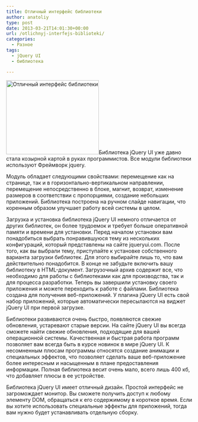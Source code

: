 ```yaml
---
title: Отличный интерфейс библиотеки
author: anatoliy
type: post
date: 2013-03-21T14:01:30+00:00
url: /otlichnyj-interfejs-biblioteki/
categories:
  - Разное
tags:
  - jQuery UI
  - библиотека

---
```

<a href="http://formstyle.com.ua/wp-content/uploads/2013/03/jquerypp.jpg" rel="lightbox[3011]" title="Отличный интерфейс библиотеки"><img class="alignleft size-full wp-image-3021" alt="Отличный интерфейс библиотеки" src="http://formstyle.com.ua/wp-content/uploads/2013/03/jquerypp.jpg" width="250" height="200" /></a>Библиотека jQuery UI уже давно стала козырной картой в руках программистов. Все модули библиотеки используют Фреймворк jquery.

<!--more-->

Модуль обладает следующими свойствами: перемещение как на странице, так и в горизонтально-вертикальном направлении, перемещение непосредственно в блоке, магнит, возврат, изменение размеров в соответствии с пропорциями, создание небольших приложений. Библиотека построена на ручном слайде навигации, что коренным образом улучшает работу всей системы в целом.

Загрузка и установка библиотека jQuery UI немного отличается от других библиотек, он более трудоемок и требует больше оперативной памяти и времени для установки. Перед началом установки вам понадобиться выбрать понравившуюся тему из нескольких конфигураций, который представлены на сайте jqueryui.com. После того, как вы выбрали тему, приступайте к установке собственного варианта загрузки библиотек. Для этого выбирайте лишь то, что вам действительно понадобится. В конце не забудьте включить вашу библиотеку в HTML-документ. Загрузочный архив содержит все, что необходимо для работы с библиотеками как для производства, так и для процесса разработки. Теперь вы завершили установку своего приложения и можете переходить к работе с файлами. Библиотека создана для получения веб-приложений. У плагина jQuery UI есть свой набор приложений, которые автоматически пересылаются на виджет jQuery UI при первой загрузке.

Библиотеки развиваются очень быстро, появляются свежие обновления, устаревают старые версии. На сайте jQuery UI вы всегда сможете найти свежие обновления, подходящие для вашей операционной системы. Качественная и быстрая работа программ позволяет вам всегда быть в курсе новинок в мире jQuery UI. К несомненным плюсам программы относятся создание анимации и специальных эффектов, что позволяет сделать ваше веб-приложение более интересным и насыщенным в плане предоставления информации. Полная библиотека весит очень мало, всего лишь 400 кб, что добавляет плюсы в ее устройстве.

Библиотека jQuery UI имеет отличный дизайн. Простой интерфейс не загромождает монитор. Вы сможете получить доступ к любому элементу DOM, обращаться к его содержимому в короткое время. Если вы хотите использовать специальные эффекты для приложений, тогда вам нужно будет устанавливать отдельную сборку.